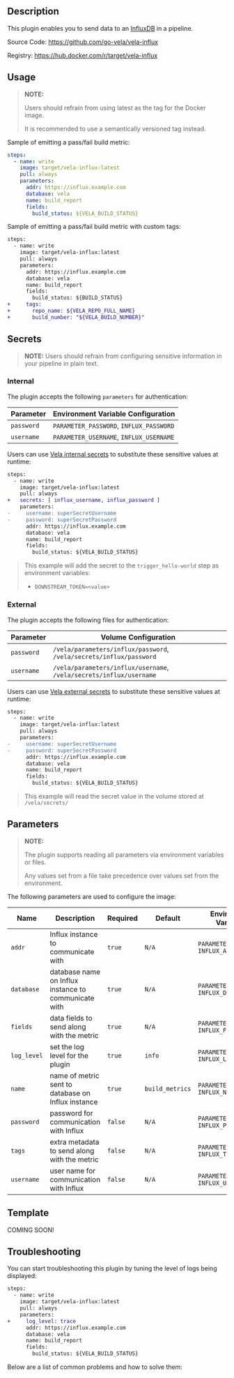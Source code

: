 ## Description

This plugin enables you to send data to an [InfluxDB](https://www.influxdata.com/) in a pipeline.

Source Code: https://github.com/go-vela/vela-influx

Registry: https://hub.docker.com/r/target/vela-influx

## Usage

> **NOTE:**
>
> Users should refrain from using latest as the tag for the Docker image.
>
> It is recommended to use a semantically versioned tag instead.

Sample of emitting a pass/fail build metric:

```yaml
steps:
  - name: write
    image: target/vela-influx:latest
    pull: always
    parameters:
      addr: https://influx.example.com
      database: vela
      name: build_report
      fields:
        build_status: ${VELA_BUILD_STATUS}
```

Sample of emitting a pass/fail build metric with custom tags:

```diff
steps:
  - name: write
    image: target/vela-influx:latest
    pull: always
    parameters:
      addr: https://influx.example.com
      database: vela
      name: build_report
      fields:
        build_status: ${BUILD_STATUS}
+     tags:
+       repo_name: ${VELA_REPO_FULL_NAME}
+       build_number: "${VELA_BUILD_NUMBER}"
```

## Secrets

> **NOTE:** Users should refrain from configuring sensitive information in your pipeline in plain text.

### Internal

The plugin accepts the following `parameters` for authentication:

| Parameter  | Environment Variable Configuration      |
| ---------- | --------------------------------------- |
| `password` | `PARAMETER_PASSWORD`, `INFLUX_PASSWORD` |
| `username` | `PARAMETER_USERNAME`, `INFLUX_USERNAME` |

Users can use [Vela internal secrets](https://go-vela.github.io/docs/tour/secrets/) to substitute these sensitive values at runtime:

```diff
steps:
  - name: write
    image: target/vela-influx:latest
    pull: always
+   secrets: [ influx_username, influx_password ]
    parameters:
-     username: superSecretUsername
-     password: superSecretPassword
      addr: https://influx.example.com
      database: vela
      name: build_report
      fields:
        build_status: ${VELA_BUILD_STATUS}
```

> This example will add the secret to the `trigger_hello-world` step as environment variables:
>
> * `DOWNSTREAM_TOKEN=<value>`

### External

The plugin accepts the following files for authentication:

| Parameter  | Volume Configuration                                                |
| ---------- | ------------------------------------------------------------------- |
| `password` | `/vela/parameters/influx/password`, `/vela/secrets/influx/password` |
| `username` | `/vela/parameters/influx/username`, `/vela/secrets/influx/username` |

Users can use [Vela external secrets](https://go-vela.github.io/docs/concepts/pipeline/secrets/origin/) to substitute these sensitive values at runtime:

```diff
steps:
  - name: write
    image: target/vela-influx:latest
    pull: always
    parameters:
-     username: superSecretUsername
-     password: superSecretPassword
      addr: https://influx.example.com
      database: vela
      name: build_report
      fields:
        build_status: ${VELA_BUILD_STATUS}
```

> This example will read the secret value in the volume stored at `/vela/secrets/`

## Parameters

> **NOTE:**
>
> The plugin supports reading all parameters via environment variables or files.
>
> Any values set from a file take precedence over values set from the environment.

The following parameters are used to configure the image:

| Name        | Description                                          | Required | Default         | Environment Variables                       |
| ----------- | ---------------------------------------------------- | -------- | --------------- | ------------------------------------------- |
| `addr`      | Influx instance to communicate with                  | `true`   | `N/A`           | `PARAMETER_ADDR`<br/>`INFLUX_ADDR`           |
| `database`  | database name on Influx instance to communicate with | `true`   | `N/A`           | `PARAMETER_DATABASE`<br/>`INFLUX_DATABASE`   |
| `fields`    | data fields to send along with the metric            | `true`   | `N/A`           | `PARAMETER_FIELDS`<br/>`INFLUX_FIELDS`       |
| `log_level` | set the log level for the plugin                     | `true`   | `info`          | `PARAMETER_LOG_LEVEL`<br/>`INFLUX_LOG_LEVEL` |
| `name`      | name of metric sent to database on Influx instance   | `true`   | `build_metrics` | `PARAMETER_NAME`<br/>`INFLUX_NAME`           |
| `password`  | password for communication with Influx               | `false`  | `N/A`           | `PARAMETER_PASSWORD`<br/>`INFLUX_PASSWORD`   |
| `tags`      | extra metadata to send along with the metric         | `false`  | `N/A`           | `PARAMETER_TAGS`<br/>`INFLUX_TAGS`           |
| `username`  | user name for communication with Influx              | `false`  | `N/A`           | `PARAMETER_USERNAME`<br/>`INFLUX_USERNAME`   |

## Template

COMING SOON!

## Troubleshooting

You can start troubleshooting this plugin by tuning the level of logs being displayed:

```diff
steps:
  - name: write
    image: target/vela-influx:latest
    pull: always
    parameters:
+     log_level: trace
      addr: https://influx.example.com
      database: vela
      name: build_report
      fields:
        build_status: ${VELA_BUILD_STATUS}
```

Below are a list of common problems and how to solve them:
